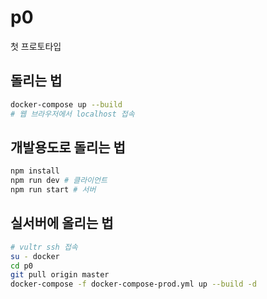 # p0

첫 프로토타입

## 돌리는 법
```sh
docker-compose up --build
# 웹 브라우저에서 localhost 접속
```

## 개발용도로 돌리는 법
```sh
npm install
npm run dev # 클라이언트
npm run start # 서버
```

## 실서버에 올리는 법
```sh
# vultr ssh 접속
su - docker
cd p0
git pull origin master
docker-compose -f docker-compose-prod.yml up --build -d
```
